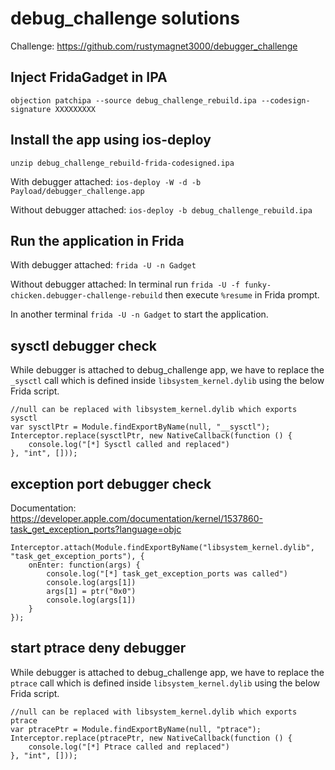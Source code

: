 # debug_challenge solutions
Challenge: https://github.com/rustymagnet3000/debugger_challenge

## Inject FridaGadget in IPA
```objection patchipa --source debug_challenge_rebuild.ipa --codesign-signature XXXXXXXXX```

## Install the app using ios-deploy
```unzip debug_challenge_rebuild-frida-codesigned.ipa```

With debugger attached: ```ios-deploy -W -d -b Payload/debugger_challenge.app```

Without debugger attached: ```ios-deploy -b debug_challenge_rebuild.ipa```

## Run the application in Frida
With debugger attached: ```frida -U -n Gadget```

Without debugger attached:
In terminal run ```frida -U -f funky-chicken.debugger-challenge-rebuild``` then execute ```%resume``` in Frida prompt.

In another terminal ```frida -U -n Gadget``` to start the application.

## sysctl debugger check
While debugger is attached to debug_challenge app, we have to replace the ```_sysctl``` call which is defined inside ```libsystem_kernel.dylib``` using the below Frida script.
```
//null can be replaced with libsystem_kernel.dylib which exports sysctl
var sysctlPtr = Module.findExportByName(null, "__sysctl");
Interceptor.replace(sysctlPtr, new NativeCallback(function () {
	console.log("[*] Sysctl called and replaced")
}, "int", []));
```

## exception port debugger check
Documentation: https://developer.apple.com/documentation/kernel/1537860-task_get_exception_ports?language=objc
```
Interceptor.attach(Module.findExportByName("libsystem_kernel.dylib", "task_get_exception_ports"), {
	onEnter: function(args) {
		console.log("[*] task_get_exception_ports was called")
		console.log(args[1])
		args[1] = ptr("0x0")
		console.log(args[1])
	}
});
```

## start ptrace deny debugger
While debugger is attached to debug_challenge app, we have to replace the ```ptrace``` call which is defined inside ```libsystem_kernel.dylib``` using the below Frida script.
```
//null can be replaced with libsystem_kernel.dylib which exports ptrace
var ptracePtr = Module.findExportByName(null, "ptrace");
Interceptor.replace(ptracePtr, new NativeCallback(function () {
	console.log("[*] Ptrace called and replaced")
}, "int", []));
```
